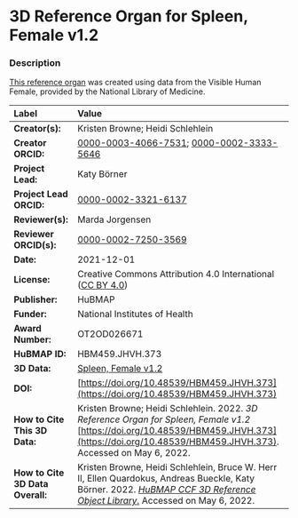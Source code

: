 # 3D Reference Organ for Spleen, Female v1.2

### Description
[This reference organ](https://hubmapconsortium.github.io/ccf/pages/ccf-3d-reference-library.html) was created using data from the Visible Human Female, provided by the National Library of Medicine.

| Label | Value |
| :------------- |:-------------|
| **Creator(s):** | Kristen Browne; Heidi Schlehlein |
| **Creator ORCID:** | [0000-0003-4066-7531](https://orcid.org/0000-0003-4066-7531); [0000-0002-3333-5646](https://orcid.org/0000-0002-3333-5646)|
| **Project Lead:** | Katy B&ouml;rner |
| **Project Lead ORCID:** | [0000-0002-3321-6137](https://orcid.org/0000-0002-3321-6137) |
| **Reviewer(s):** | Marda Jorgensen | 
| **Reviewer ORCID(s):** |[0000-0002-7250-3569](https://doi.org/10.5072/0000-0002-7250-3569) |
| **Date:** | 2021-12-01 |
| **License:** | Creative Commons Attribution 4.0 International ([CC BY 4.0](https://creativecommons.org/licenses/by/4.0/)) |
| **Publisher:** | HuBMAP |
| **Funder:** | National Institutes of Health |
| **Award Number:** | OT2OD026671 |
| **HuBMAP ID:** | HBM459.JHVH.373 |
| **3D Data:** | [Spleen, Female v1.2](https://hubmapconsortium.github.io/ccf-releases/v1.2/models/VH_F_Spleen.glb) |
| **DOI:** | [https://doi.org/10.48539/HBM459.JHVH.373](https://doi.org/10.48539/HBM459.JHVH.373) |
| **How to Cite This 3D Data:** | Kristen Browne; Heidi Schlehlein. 2022. *3D Reference Organ for Spleen, Female v1.2* [https://doi.org/10.48539/HBM459.JHVH.373](https://doi.org/10.48539/HBM459.JHVH.373). Accessed on May 6, 2022. |
| **How to Cite 3D Data Overall:** | Kristen Browne, Heidi Schlehlein, Bruce W. Herr II, Ellen Quardokus, Andreas Bueckle, Katy B&ouml;rner. 2022. [*HuBMAP CCF 3D Reference Object Library*.](https://hubmapconsortium.github.io/ccf/pages/ccf-3d-reference-library.html) Accessed on May 6, 2022. |
